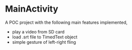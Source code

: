 # MainActivity

A POC project with the following main features implemented,

- play a video from SD card
- load .srt file to TimedText object
- simple gesture of left-right fling
